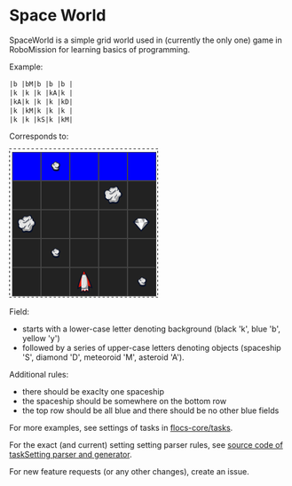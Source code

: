 # Space World

SpaceWorld is a simple grid world used in (currently the only one) game in RoboMission for learning basics of programming.

Example:

```
|b |bM|b |b |b |
|k |k |k |kA|k |
|kA|k |k |k |kD|
|k |kM|k |k |k |
|k |k |kS|k |kM|
```

Corresponds to:

![task screenshot](docs/files/task-diamond-on-right.png)

Field:
- starts with a lower-case letter denoting background (black 'k', blue 'b', yellow 'y')
- followed by a series of upper-case letters denoting objects (spaceship 'S', diamond 'D', meteoroid 'M', asteroid 'A').

Additional rules:
- there should be exaclty one spaceship
- the spaceship should be somewhere on the bottom row
- the top row should be all blue and there should be no other blue fields

For more examples, see settings of tasks in
[flocs-core/tasks](https://github.com/adaptive-learning/flocs-core/tree/master/tasks).

For the exact (and current) setting setting parser rules, see
[source code of taskSetting parser and generator](https://github.com/adaptive-learning/flocs-visual-components/blob/master/src/core/taskSetting.js).

For new feature requests (or any other changes), create an issue.
